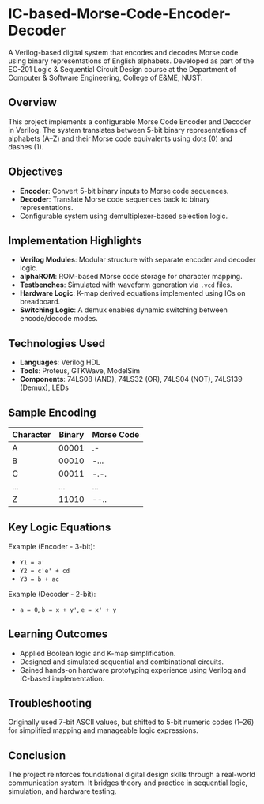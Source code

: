 # IC-based-Morse-Code-Encoder-Decoder

A Verilog-based digital system that encodes and decodes Morse code using binary representations of English alphabets. Developed as part of the EC-201 Logic & Sequential Circuit Design course at the Department of Computer & Software Engineering, College of E&ME, NUST.

## Overview
This project implements a configurable Morse Code Encoder and Decoder in Verilog. The system translates between 5-bit binary representations of alphabets (A–Z) and their Morse code equivalents using dots (0) and dashes (1).

## Objectives
- **Encoder**: Convert 5-bit binary inputs to Morse code sequences.
- **Decoder**: Translate Morse code sequences back to binary representations.
- Configurable system using demultiplexer-based selection logic.

## Implementation Highlights
- **Verilog Modules**: Modular structure with separate encoder and decoder logic.
- **alphaROM**: ROM-based Morse code storage for character mapping.
- **Testbenches**: Simulated with waveform generation via `.vcd` files.
- **Hardware Logic**: K-map derived equations implemented using ICs on breadboard.
- **Switching Logic**: A demux enables dynamic switching between encode/decode modes.

## Technologies Used
- **Languages**: Verilog HDL
- **Tools**: Proteus, GTKWave, ModelSim
- **Components**: 74LS08 (AND), 74LS32 (OR), 74LS04 (NOT), 74LS139 (Demux), LEDs

## Sample Encoding
| Character | Binary | Morse Code |
|-----------|--------|------------|
| A         | 00001  | .-         |
| B         | 00010  | -...       |
| C         | 00011  | -.-.       |
| ...       | ...    | ...        |
| Z         | 11010  | --..       |

## Key Logic Equations
Example (Encoder - 3-bit):
- `Y1 = a'`
- `Y2 = c'e' + cd`
- `Y3 = b + ac`

Example (Decoder - 2-bit):
- `a = 0`, `b = x + y'`, `e = x' + y`

## Learning Outcomes
- Applied Boolean logic and K-map simplification.
- Designed and simulated sequential and combinational circuits.
- Gained hands-on hardware prototyping experience using Verilog and IC-based implementation.

## Troubleshooting
Originally used 7-bit ASCII values, but shifted to 5-bit numeric codes (1–26) for simplified mapping and manageable logic expressions.

## Conclusion
The project reinforces foundational digital design skills through a real-world communication system. It bridges theory and practice in sequential logic, simulation, and hardware testing.
